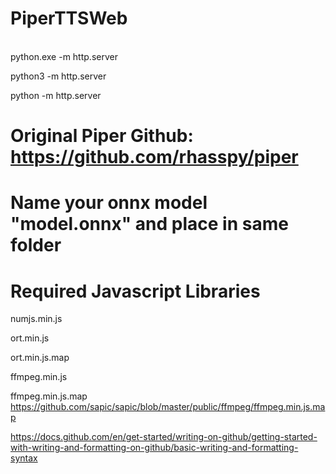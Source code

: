 # PiperTTSWeb
<br />
python.exe -m http.server

python3 -m http.server 

python -m http.server
<br />
#
#

# Original Piper Github:  https://github.com/rhasspy/piper

#
#

# Name your onnx model "model.onnx" and place in same folder

#
#

# Required Javascript Libraries


numjs.min.js

ort.min.js

ort.min.js.map  

ffmpeg.min.js

ffmpeg.min.js.map  &nbsp; &nbsp;   https://github.com/sapic/sapic/blob/master/public/ffmpeg/ffmpeg.min.js.map  










https://docs.github.com/en/get-started/writing-on-github/getting-started-with-writing-and-formatting-on-github/basic-writing-and-formatting-syntax
